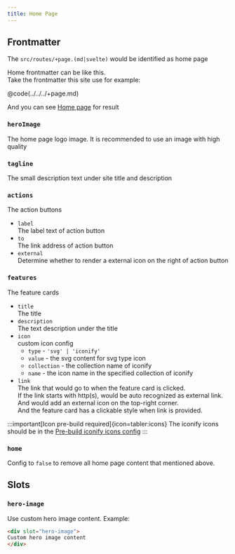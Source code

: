 ```yaml
---
title: Home Page
---
```


## Frontmatter

The `src/routes/+page.(md|svelte)` would be identified as home page

Home frontmatter can be like this.  
Take the frontmatter this site use for example:

@code(../../../+page.md)

And you can see [Home page](/) for result

### `heroImage`

The home page logo image. It is recommended to use an image with high quality

### `tagline`

The small description text under site title and description

### `actions`

The action buttons
* `label`  
  The label text of action button
* `to`  
  The link address of action button
* `external`  
  Determine whether to render a external icon on the right of action button

### `features`

The feature cards

* `title`  
  The title
* `description`  
  The text description under the title
* `icon`  
custom icon config
  * `type` - `'svg' | 'iconify'`
  * `value` - the svg content for svg type icon
  * `collection` - the collection name of iconify
  * `name` - the icon name in the specified collection of iconify
* `link`  
  The link that would go to when the feature card is clicked.  
  If the link starts with http(s), would be auto recognized as external link. And would add an external icon on the top-right corner.  
  And the feature card has a clickable style when link is provided.

:::important[Icon pre-build required]{icon=tabler:icons}
The iconify icons should be in the [Pre-build iconify icons config](/reference/default-theme/#preBuildIconifyIcons)
:::

### `home`

Config to `false` to remove all home page content that mentioned above.

## Slots

### `hero-image`

Use custom hero image content. Example: 

```html title="/src/routes/+page.(md|svelte)"
<div slot="hero-image">
Custom hero image content
</div>
```
